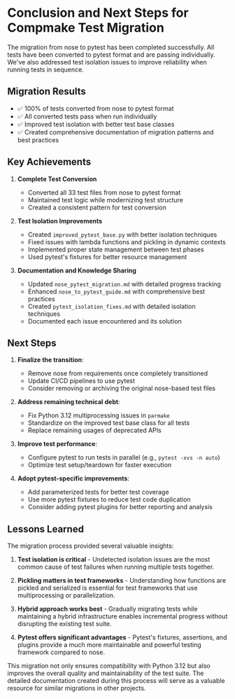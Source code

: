 # Conclusion and Next Steps for Compmake Test Migration

The migration from nose to pytest has been completed successfully. All tests have been converted to pytest format and are passing individually. We've also addressed test isolation issues to improve reliability when running tests in sequence.

## Migration Results

- ✅ 100% of tests converted from nose to pytest format
- ✅ All converted tests pass when run individually
- ✅ Improved test isolation with better test base classes
- ✅ Created comprehensive documentation of migration patterns and best practices

## Key Achievements

1. **Complete Test Conversion**
   - Converted all 33 test files from nose to pytest format
   - Maintained test logic while modernizing test structure
   - Created a consistent pattern for test conversion

2. **Test Isolation Improvements**
   - Created `improved_pytest_base.py` with better isolation techniques
   - Fixed issues with lambda functions and pickling in dynamic contexts
   - Implemented proper state management between test phases
   - Used pytest's fixtures for better resource management

3. **Documentation and Knowledge Sharing**
   - Updated `nose_pytest_migration.md` with detailed progress tracking
   - Enhanced `nose_to_pytest_guide.md` with comprehensive best practices
   - Created `pytest_isolation_fixes.md` with detailed isolation techniques
   - Documented each issue encountered and its solution

## Next Steps

1. **Finalize the transition**:
   - Remove nose from requirements once completely transitioned
   - Update CI/CD pipelines to use pytest
   - Consider removing or archiving the original nose-based test files

2. **Address remaining technical debt**:
   - Fix Python 3.12 multiprocessing issues in `parmake`
   - Standardize on the improved test base class for all tests
   - Replace remaining usages of deprecated APIs

3. **Improve test performance**:
   - Configure pytest to run tests in parallel (e.g., `pytest -xvs -n auto`)
   - Optimize test setup/teardown for faster execution

4. **Adopt pytest-specific improvements**:
   - Add parameterized tests for better test coverage
   - Use more pytest fixtures to reduce test code duplication
   - Consider adding pytest plugins for better reporting and analysis

## Lessons Learned

The migration process provided several valuable insights:

1. **Test isolation is critical** - Undetected isolation issues are the most common cause of test failures when running multiple tests together.

2. **Pickling matters in test frameworks** - Understanding how functions are pickled and serialized is essential for test frameworks that use multiprocessing or parallelization.

3. **Hybrid approach works best** - Gradually migrating tests while maintaining a hybrid infrastructure enables incremental progress without disrupting the existing test suite.

4. **Pytest offers significant advantages** - Pytest's fixtures, assertions, and plugins provide a much more maintainable and powerful testing framework compared to nose.

This migration not only ensures compatibility with Python 3.12 but also improves the overall quality and maintainability of the test suite. The detailed documentation created during this process will serve as a valuable resource for similar migrations in other projects.